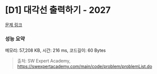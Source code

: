 # [D1] 대각선 출력하기 - 2027 

[문제 링크](https://swexpertacademy.com/main/code/problem/problemDetail.do?contestProbId=AV5QFuZ6As0DFAUq) 

### 성능 요약

메모리: 57,208 KB, 시간: 216 ms, 코드길이: 60 Bytes



> 출처: SW Expert Academy, https://swexpertacademy.com/main/code/problem/problemList.do